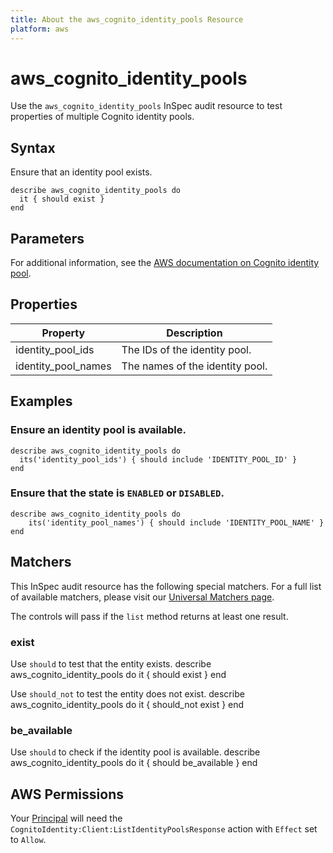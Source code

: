 ```yaml
---
title: About the aws_cognito_identity_pools Resource
platform: aws
---
```


# aws\_cognito\_identity\_pools

Use the `aws_cognito_identity_pools` InSpec audit resource to test properties of multiple Cognito identity pools.

## Syntax

Ensure that an identity pool exists.

    describe aws_cognito_identity_pools do
      it { should exist }
    end

## Parameters

For additional information, see the [AWS documentation on Cognito identity pool](https://docs.aws.amazon.com/AWSCloudFormation/latest/UserGuide/aws-resource-cognito-identitypool.html).

## Properties

| Property | Description|
| --- | --- |
| identity_pool_ids | The IDs of the identity pool. |
| identity_pool_names | The names of the identity pool. |

## Examples

### Ensure an identity pool is available.

    describe aws_cognito_identity_pools do
      its('identity_pool_ids') { should include 'IDENTITY_POOL_ID' }
    end

### Ensure that the state is `ENABLED` or `DISABLED`.

    describe aws_cognito_identity_pools do
        its('identity_pool_names') { should include 'IDENTITY_POOL_NAME' }
    end

## Matchers

This InSpec audit resource has the following special matchers. For a full list of available matchers, please visit our [Universal Matchers page](https://www.inspec.io/docs/reference/matchers/).

The controls will pass if the `list` method returns at least one result.

### exist

Use `should` to test that the entity exists.
    describe aws_cognito_identity_pools do
      it { should exist }
    end

Use `should_not` to test the entity does not exist.
    describe aws_cognito_identity_pools do
      it { should_not exist }
    end

### be_available

Use `should` to check if the identity pool is available.
    describe aws_cognito_identity_pools do
      it { should be_available }
    end

## AWS Permissions

Your [Principal](https://docs.aws.amazon.com/IAM/latest/UserGuide/intro-structure.html#intro-structure-principal) will need the `CognitoIdentity:Client:ListIdentityPoolsResponse` action with `Effect` set to `Allow`.
